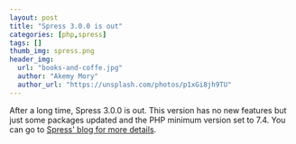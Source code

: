 ```yaml
---
layout: post
title: "Spress 3.0.0 is out"
categories: [php,spress]
tags: []
thumb_img: spress.png
header_img:
  url: "books-and-coffe.jpg"
  author: "Akemy Mory"
  author_url: "https://unsplash.com/photos/p1xGi8jh9TU"
---
```

After a long time, Spress 3.0.0 is out. This version has no new features but just some
packages updated and the PHP minimum version set to 7.4. You can go to 
[Spress' blog for more details](https://spress.yosymfony.com/releases/2020/05/01/spress-3-is-here/).